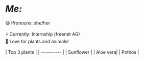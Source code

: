 # *Me:* 

😄 Pronouns: she/her <br/>
<br/>
⚡ Currently: Internship (freenet AG)
<br/>
🌱 Love for plants and animals!
<br/>
<br/>
| Top 3 plants |
| ---------- |
| Sunflower |
| Aloe vera|
| Pothos   |

<!--
**MaiGuenther/MaiGuenther** is a ✨ _special_ ✨ repository because its `README.md` (this file) appears on your GitHub profile.

Here are some ideas to get you started:

- 🔭 I’m currently working on ...
- 🌱 I’m currently learning ...
- 👯 I’m looking to collaborate on ...
- 🤔 I’m looking for help with ...
- 💬 Ask me about ...
- 📫 How to reach me: ...
- 😄 Pronouns: ...
- ⚡ Fun fact: ...
-->
